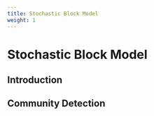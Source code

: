 ```yaml
---
title: Stochastic Block Model
weight: 1
---
```



# Stochastic Block Model


## Introduction


## Community Detection

